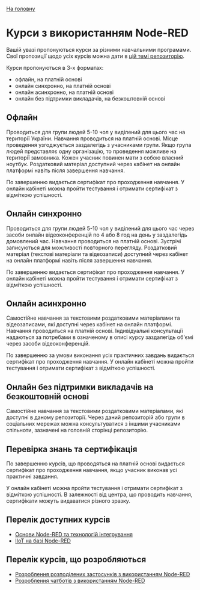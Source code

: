 [На головну](../README.md)

# Курси з використанням Node-RED

Вашій увазі пропонуються курси за різними навчальними програмами. Свої пропозиції щодо усіх курсів можна дати в [цій темі репозиторію](https://github.com/pupenasan/NodeREDGuidUKR/issues/5). 

Курси пропонуються в 3-х форматах:

- офлайн, на платній основі
- онлайн синхронно, на платній основі
- онлайн асинхронно, на платній основі
- онлайн без підтримки викладачів, на безкоштовній основі

## Офлайн

Проводиться для групи людей 5-10 чол у виділений для цього час на території України. Навчання проводиться на платній основі. Місце проведення узгоджується заздалегідь з учасниками групи. Якщо група людей представляє одну організацію, то проведення можливе на території замовника. Кожен учасник повинен мати з собою власний ноутбук. Роздатковий матеріал доступний через кабінет на онлайн платформі навіть після завершення навчання. 

По завершенню видається сертифікат про проходження навчання. У онлайн кабінеті можна пройти тестування і отримати сертифікат з відміткою успішності.

## Онлайн синхронно

Проводиться для групи людей 5-10 чол у виділений для цього час через засоби онлайн відеоконференцій по 4 або 8 год на день у заздалегідь домовлений час. Навчання проводиться на платній основі. Зустрічі записуються для можливості повторного перегляду. Роздатковий матеріал (текстові матеріали та відеозаписи) доступний через кабінет на онлайн платформі навіть після завершення навчання. 

По завершенню видається сертифікат про проходження навчання. У онлайн кабінеті можна пройти тестування і отримати сертифікат з відміткою успішності.   

## Онлайн асинхронно 

Самостійне навчання за текстовими роздатковими матеріалами та відеозаписами, які доступні через кабінет на онлайн платформі. Навчання проводиться на платній основі. Індивідуальні консультації надаються за потребами в означеному в описі курсу заздалегідь об'ємі через засоби відеоконференцій.    

По завершенню за умови виконання усіх практичних завдань видається сертифікат про проходження навчання. У онлайн кабінеті можна пройти тестування і отримати сертифікат з відміткою успішності.

## Онлайн без підтримки викладачів на безкоштовній основі

Самостійне навчання за текстовими роздатковими матеріалами, які доступні в даному репозиторії. Через даний репозиторій або групи в соціальних мережах можна консультуватися з іншими учасниками спільноти, зазначені на головній сторінці репозиторію.    

## Перевірка знань та сертифікація

По завершенню курсів, що проводяться на платній основі видається сертифікат про проходження навчання, якщо учасник виконав усі практичні завдання. 

У онлайн кабінеті можна пройти тестування і отримати сертифікат з відміткою успішності. В залежності від центра, що проводить навчання, сертифікати можуть видаватися різного зразку.  

## Перелік доступних курсів

- [Основи Node-RED та технологій інтегрування](nodered.md)
- [IIoT на базі Node-RED](IIoT.md)

## Перелік курсів, що розробляються

- [Розроблення розподілених застосунків з використанням Node-RED](distributed.md)
- [Розроблення чатботів з використанням Node-RED](chatbots.md)

